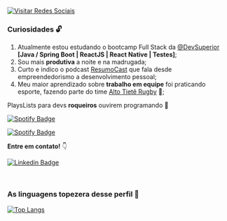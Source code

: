 <a href="https://linktr.ee/biacoelho"><img src="https://i.imgur.com/Q6jYDIR.png" title="Visitar Redes Sociais" /></a>


### Curiosidades :unlock:


1. Atualmente estou estudando o bootcamp Full Stack da [@DevSuperior](https://github.com/devsuperior) **[Java / Spring Boot | ReactJS | React Native | Testes]**;
2. Sou mais **produtiva** a noite e na madrugada;
3. Curto e indico o podcast [ResumoCast](https://www.resumocast.com.br) que fala desde empreendedorismo a desenvolvimento pessoal;
4. Meu maior aprendizado sobre **trabalho em equipe** foi praticando esporte, fazendo parte do time [Alto Tietê Rugby](https://www.instagram.com/altotieterugby) 🏉;


PlaysLists para devs **roqueiros** ouvirem programando :metal:

[![Spotify Badge](https://img.shields.io/badge/Instrumental%20Madness-Spotify-sucess)](https://open.spotify.com/playlist/37i9dQZF1DWUk47CLxI4Uo?si=KC8xEY-XQ52UUYx0iqBcFA)


[![Spotify Badge](https://img.shields.io/badge/Vampire%20Party-Spotify-sucess)](https://open.spotify.com/playlist/16aetRuek20SdGN5L8Gi41?si=Vf5jJ0KeQT-KBj86O0kKYA)

**Entre em contato!** :point_down:

[![Linkedin Badge](https://img.shields.io/badge/-LinkedIn-blue?style=for-the-badge&logo=Linkedin&logoColor=white&link=https://www.linkedin.com/in/biacoelho)](https://www.linkedin.com/in/biacoelho)

<br>

### As linguagens topezera desse perfil :rainbow:

[![Top Langs](https://github-readme-stats.vercel.app/api/top-langs/?username=biacoelho&layout=compact&theme=dark&hide_border=true&cache_seconds=2000)](https://github.com/biacoelho/github-readme-stats)

